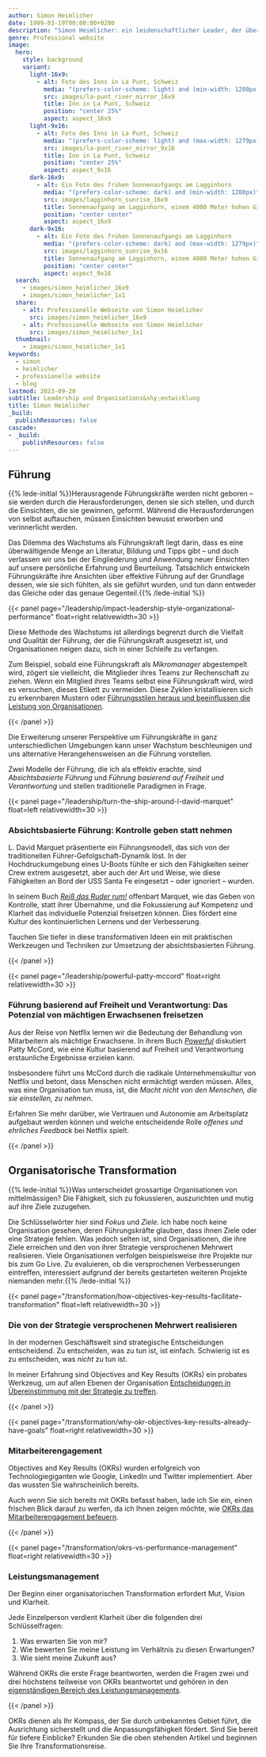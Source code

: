 ```yaml
---
author: Simon Heimlicher
date: 1999-03-19T00:00:00+0200
description: "Simon Heimlicher: ein leidenschaftlicher Leader, der über Führung, Organisationsentwicklung und Technologie schreibt"
genre: Professional website
image:
  hero:
    style: background
    variant:
      light-16x9:
        - alt: Foto des Inns in La Punt, Schweiz
          media: "(prefers-color-scheme: light) and (min-width: 1280px)"
          src: images/la-punt_river_mirror_16x9
          title: Inn in La Punt, Schweiz
          position: "center 25%"
          aspect: aspect_16x9
      light-9x16:
        - alt: Foto des Inns in La Punt, Schweiz
          media: "(prefers-color-scheme: light) and (max-width: 1279px)"
          src: images/la-punt_river_mirror_9x16
          title: Inn in La Punt, Schweiz
          position: "center 25%"
          aspect: aspect_9x16
      dark-16x9:
        - alt: Ein Foto des frühen Sonnenaufgangs am Lagginhorn
          media: "(prefers-color-scheme: dark) and (min-width: 1280px)"
          src: images/lagginhorn_sunrise_16x9
          title: Sonnenaufgang am Lagginhorn, einem 4000 Meter hohen Gipfel in der Schweiz
          position: "center center"
          aspect: aspect_16x9
      dark-9x16:
        - alt: Ein Foto des frühen Sonnenaufgangs am Lagginhorn
          media: "(prefers-color-scheme: dark) and (max-width: 1279px)"
          src: images/lagginhorn_sunrise_9x16
          title: Sonnenaufgang am Lagginhorn, einem 4000 Meter hohen Gipfel in der Schweiz
          position: "center center"
          aspect: aspect_9x16
  search:
    - images/simon_heimlicher_16x9
    - images/simon_heimlicher_1x1
  share:
    - alt: Professionelle Webseite von Simon Heimlicher
      src: images/simon_heimlicher_16x9
    - alt: Professionelle Webseite von Simon Heimlicher
      src: images/simon_heimlicher_1x1
  thumbnail:
    - images/simon_heimlicher_1x1
keywords:
  - simon
  - heimlicher
  - professionelle website
  - blog
lastmod: 2023-09-20
subtitle: Leadership und Organisations&shy;entwicklung
title: Simon Heimlicher
_build:
  publishResources: false
cascade:
- _build:
    publishResources: false
---
```


## Führung

{{% lede-initial %}}Herausragende Führungskräfte werden nicht geboren – sie werden durch die Herausforderungen, denen sie sich stellen, und durch die Einsichten, die sie gewinnen, geformt. Während die Herausforderungen von selbst auftauchen, müssen Einsichten bewusst erworben und verinnerlicht werden.

Das Dilemma des Wachstums als Führungskraft liegt darin, dass es eine überwältigende Menge an Literatur, Bildung und Tipps gibt – und doch verlassen wir uns bei der Eingliederung und Anwendung neuer Einsichten auf unsere persönliche Erfahrung und Beurteilung. Tatsächlich entwickeln Führungskräfte ihre Ansichten über effektive Führung auf der Grundlage dessen, wie sie sich fühlten, als sie geführt wurden, und tun dann entweder das Gleiche oder das genaue Gegenteil.{{% /lede-initial %}}

{{< panel page="/leadership/impact-leadership-style-organizational-performance" float=right relativewidth=30 >}}

Diese Methode des Wachstums ist allerdings begrenzt durch die Vielfalt und Qualität der Führung, der die Führungskraft ausgesetzt ist, und Organisationen neigen dazu, sich in einer Schleife zu verfangen.

Zum Beispiel, sobald eine Führungskraft als *Mikromanager* abgestempelt wird, zögert sie vielleicht, die Mitglieder ihres Teams zur Rechenschaft zu ziehen. Wenn ein Mitglied ihres Teams selbst eine Führungskraft wird, wird es versuchen, dieses Etikett zu vermeiden. Diese Zyklen kristallisieren sich zu erkennbaren Mustern oder [Führungsstilen heraus und beeinflussen die Leistung von Organisationen](leadership/impact-leadership-style-organizational-performance).

{{< /panel >}}

Die Erweiterung unserer Perspektive um Führungskräfte in ganz unterschiedlichen Umgebungen kann unser Wachstum beschleunigen und uns alternative Herangehensweisen an die Führung vorstellen.

Zwei Modelle der Führung, die ich als effektiv erachte, sind *Absichtsbasierte Führung* und *Führung basierend auf Freiheit und Verantwortung* und stellen traditionelle Paradigmen in Frage.

{{< panel page="/leadership/turn-the-ship-around-l-david-marquet" float=left relativewidth=30 >}}

### Absichtsbasierte Führung: Kontrolle geben statt nehmen

L. David Marquet präsentierte ein Führungsmodell, das sich von der traditionellen Führer-Gefolgschaft-Dynamik löst. In der Hochdruckumgebung eines U-Boots fühlte er sich den Fähigkeiten seiner Crew extrem ausgesetzt, aber auch der Art und Weise, wie diese Fähigkeiten an Bord der USS Santa Fe eingesetzt – oder ignoriert – wurden.

In seinem Buch [*Reiß das Ruder rum!*](leadership/turn-the-ship-around-l-david-marquet) offenbart Marquet, wie das Geben von Kontrolle, statt ihrer Übernahme, und die Fokussierung auf Kompetenz und Klarheit das individuelle Potenzial freisetzen können. Dies fördert eine Kultur des kontinuierlichen Lernens und der Verbesserung.

Tauchen Sie tiefer in diese transformativen Ideen ein mit praktischen Werkzeugen und Techniken zur Umsetzung der absichtsbasierten Führung.

{{< /panel >}}

{{< panel page="/leadership/powerful-patty-mccord" float=right relativewidth=30 >}}

### Führung basierend auf Freiheit und Verantwortung: Das Potenzial von mächtigen Erwachsenen freisetzen

Aus der Reise von Netflix lernen wir die Bedeutung der Behandlung von Mitarbeitern als mächtige Erwachsene. In ihrem Buch [*Powerful*](leadership/powerful-patty-mccord) diskutiert Patty McCord, wie eine Kultur basierend auf Freiheit und Verantwortung erstaunliche Ergebnisse erzielen kann.

Insbesondere führt uns McCord durch die radikale Unternehmenskultur von Netflix und betont, dass Menschen nicht ermächtigt werden müssen. Alles, was eine Organisation tun muss, ist, die *Macht nicht von den Menschen, die sie einstellen, zu nehmen*.

Erfahren Sie mehr darüber, wie Vertrauen und Autonomie am Arbeitsplatz aufgebaut werden können und welche entscheidende Rolle *offenes und ehrliches Feedback* bei Netflix spielt.

{{< /panel >}}

## Organisatorische Transformation

{{% lede-initial %}}Was unterscheidet grossartige Organisationen von mittelmässigen? Die Fähigkeit, sich zu fokussieren, auszurichten und mutig auf ihre Ziele zuzugehen.

Die Schlüsselwörter hier sind *Fokus* und *Ziele*. Ich habe noch keine Organisation gesehen, deren Führungskräfte glauben, dass ihnen Ziele oder eine Strategie fehlen. Was jedoch selten ist, sind Organisationen, die ihre Ziele erreichen und den von ihrer Strategie versprochenen Mehrwert realisieren. Viele Organisationen verfolgen beispielsweise ihre Projekte nur bis zum Go Live. Zu evaluieren, ob die versprochenen Verbesserungen eintreffen, interessiert aufgrund der bereits gestarteten weiteren Projekte niemanden mehr.{{% /lede-initial %}}

{{< panel page="/transformation/how-objectives-key-results-facilitate-transformation" float=left relativewidth=30 >}}

### Die von der Strategie versprochenen Mehrwert realisieren

In der modernen Geschäftswelt sind strategische Entscheidungen entscheidend. Zu entscheiden, was zu tun ist, ist einfach. Schwierig ist es zu entscheiden, was *nicht* zu tun ist.

In meiner Erfahrung sind Objectives and Key Results (OKRs) ein probates Werkzeug, um auf allen Ebenen der Organisation [Entscheidungen in Übereinstimmung mit der Strategie zu treffen](transformation/how-objectives-key-results-facilitate-transformation).

{{< /panel >}}

{{< panel page="/transformation/why-okr-objectives-key-results-already-have-goals" float=right relativewidth=30 >}}

### Mitarbeiterengagement

Objectives and Key Results (OKRs) wurden erfolgreich von Technologiegiganten wie Google, LinkedIn und Twitter implementiert. Aber das wussten Sie wahrscheinlich bereits.

Auch wenn Sie sich bereits mit OKRs befasst haben, lade ich Sie ein, einen frischen Blick darauf zu werfen, da ich Ihnen zeigen möchte, wie [OKRs das Mitarbeiterengagement befeuern](transformation/why-okr-objectives-key-results-already-have-goals).

{{< /panel >}}

{{< panel page="/transformation/okrs-vs-performance-management" float=right relativewidth=30 >}}

### Leistungsmanagement

Der Beginn einer organisatorischen Transformation erfordert Mut, Vision und Klarheit.

Jede Einzelperson verdient Klarheit über die folgenden drei Schlüsselfragen:

1. Was erwarten Sie von mir?
2. Wie bewerten Sie meine Leistung im Verhältnis zu diesen Erwartungen?
3. Wie sieht meine Zukunft aus?

Während OKRs die erste Frage beantworten, werden die Fragen zwei und drei höchstens teilweise von OKRs beantwortet und gehören in den [eigenständigen Bereich des Leistungsmanagements](transformation/okrs-vs-performance-management).

{{< /panel >}}

OKRs dienen als Ihr Kompass, der Sie durch unbekanntes Gebiet führt, die Ausrichtung sicherstellt und die Anpassungsfähigkeit fördert. Sind Sie bereit für tiefere Einblicke? Erkunden Sie die oben stehenden Artikel und beginnen Sie Ihre Transformationsreise.
